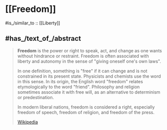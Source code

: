 
# [[Freedom]] 

#is_/similar_to :: [[Liberty]] 

## #has_/text_of_/abstract 

> **Freedom** is the power or right to speak, act, and change as one wants without hindrance or restraint. Freedom is often associated with liberty and autonomy in the sense of "giving oneself one's own laws".
>
> In one definition, something is "free" if it can change and is not constrained in its present state. Physicists and chemists use the word in this sense. In its origin, the English word "freedom" relates etymologically to the word "friend". Philosophy and religion sometimes associate it with free will, as an alternative to determinism or predestination.
>
> In modern liberal nations, freedom is considered a right, especially freedom of speech, freedom of religion, and freedom of the press.
>
> [Wikipedia](https://en.wikipedia.org/wiki/Freedom) 

